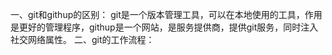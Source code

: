 一、git和githup的区别：
git是一个版本管理工具，可以在本地使用的工具，作用是更好的管理程序，githup是一个网站，是服务提供商，提供git服务，同时注入社交网络属性。
二、git的工作流程：
